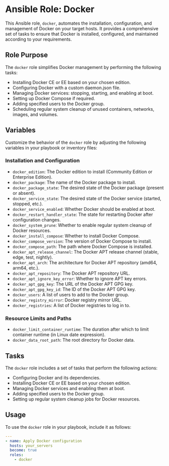# Ansible Role: Docker

This Ansible role, `docker`, automates the installation, configuration, and management of Docker on your target hosts. It provides a comprehensive set of tasks to ensure that Docker is installed, configured, and maintained according to your requirements.

## Role Purpose

The `docker` role simplifies Docker management by performing the following tasks:

- Installing Docker CE or EE based on your chosen edition.
- Configuring Docker with a custom daemon.json file.
- Managing Docker services: stopping, starting, and enabling at boot.
- Setting up Docker Compose if required.
- Adding specified users to the Docker group.
- Scheduling regular system cleanup of unused containers, networks, images, and volumes.

## Variables

Customize the behavior of the `docker` role by adjusting the following variables in your playbook or inventory files:

### Installation and Configuration

- `docker_edition`: The Docker edition to install (Community Edition or Enterprise Edition).
- `docker_package`: The name of the Docker package to install.
- `docker_package_state`: The desired state of the Docker package (present or absent).
- `docker_service_state`: The desired state of the Docker service (started, stopped, etc.).
- `docker_service_enabled`: Whether Docker should be enabled at boot.
- `docker_restart_handler_state`: The state for restarting Docker after configuration changes.
- `docker_system_prune`: Whether to enable regular system cleanup of Docker resources.
- `docker_install_compose`: Whether to install Docker Compose.
- `docker_compose_version`: The version of Docker Compose to install.
- `docker_compose_path`: The path where Docker Compose is installed.
- `docker_apt_release_channel`: The Docker APT release channel (stable, edge, test, nightly).
- `docker_apt_arch`: The architecture for Docker APT repository (amd64, arm64, etc.).
- `docker_apt_repository`: The Docker APT repository URL.
- `docker_apt_ignore_key_error`: Whether to ignore APT key errors.
- `docker_apt_gpg_key`: The URL of the Docker APT GPG key.
- `docker_apt_gpg_key_id`: The ID of the Docker APT GPG key.
- `docker_users`: A list of users to add to the Docker group.
- `docker_registry_mirror`: Docker registry mirror URL.
- `docker_registries`: A list of Docker registries to log in to.

### Resource Limits and Paths

- `docker_limit_container_runtime`: The duration after which to limit container runtime (in Linux date expression).
- `docker_data_root_path`: The root directory for Docker data.

## Tasks

The `docker` role includes a set of tasks that perform the following actions:

- Configuring Docker and its dependencies.
- Installing Docker CE or EE based on your chosen edition.
- Managing Docker services and enabling them at boot.
- Adding specified users to the Docker group.
- Setting up regular system cleanup jobs for Docker resources.

## Usage

To use the `docker` role in your playbook, include it as follows:

```yaml
---
- name: Apply Docker configuration
  hosts: your_servers
  become: true
  roles:
    - docker
